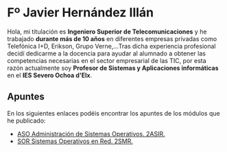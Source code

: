 # Fº Javier Hernández Illán
Hola, mi titulación es **Ingeniero Superior de Telecomunicaciones** y he trabajado **durante más de 10 años** en diferentes empresas privadas como Telefónica I+D, Erikson, Grupo Verne,...Tras dicha experiencia profesional decidí dedicarme a la docencia para ayudar al alumnado a obtener las competencias necesarias en el sector empresarial de las TIC, por esta razón actualmente soy **Profesor de Sistemas y Aplicaciones informáticas** en el **IES Severo Ochoa d'Elx**.

## Apuntes
En los siguientes enlaces podéis encontrar los apuntes de los módulos que he publicado:
- [ASO Administración de Sistemas Operativos. 2ASIR. ](https://fjavier-hernandez.github.io/aso/)
- [SOR Sistemas Operativos en Red. 2SMR. ](https://fjavier-hernandez.github.io/sor/)
